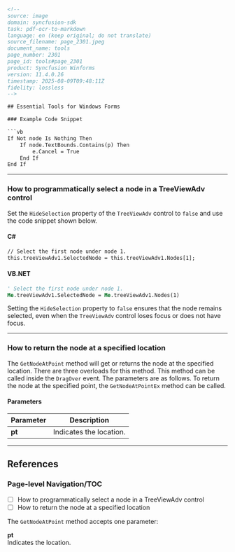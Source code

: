 ```html
<!-- 
source: image
domain: syncfusion-sdk
task: pdf-ocr-to-markdown
language: en (keep original; do not translate)
source_filename: page_2301.jpeg
document_name: tools
page_number: 2301
page_id: tools#page_2301
product: Syncfusion Winforms
version: 11.4.0.26
timestamp: 2025-08-09T09:48:11Z
fidelity: lossless
-->

## Essential Tools for Windows Forms

### Example Code Snippet

```vb
If Not node Is Nothing Then
    If node.TextBounds.Contains(p) Then
        e.Cancel = True
    End If
End If
```

---

### How to programmatically select a node in a TreeViewAdv control

Set the `HideSelection` property of the `TreeViewAdv` control to `false` and use the code snippet shown below.

#### C#

```vb
// Select the first node under node 1.
this.treeViewAdv1.SelectedNode = this.treeViewAdv1.Nodes[1];
```

#### VB.NET

```vb
' Select the first node under node 1.
Me.treeViewAdv1.SelectedNode = Me.treeViewAdv1.Nodes(1)
```

Setting the `HideSelection` property to `false` ensures that the node remains selected, even when the `TreeViewAdv` control loses focus or does not have focus.

---

### How to return the node at a specified location

The `GetNodeAtPoint` method will get or returns the node at the specified location. There are three overloads for this method. This method can be called inside the `DragOver` event. The parameters are as follows. To return the node at the specified point, the `GetNodeAtPointEx` method can be called.

#### Parameters

| Parameter | Description                        |
|-----------|------------------------------------|
| **pt**    | Indicates the location.           |

--- 

## References

### Page-level Navigation/TOC
- [ ] How to programmatically select a node in a TreeViewAdv control
- [ ] How to return the node at a specified location

The `GetNodeAtPoint` method accepts one parameter:

**pt**  
Indicates the location.

<!-- tags: [Syncfusion, WinForms, TreeViewAdv, GetNodeAtPoint, SelectedNode, HideSelection, DragOver, GetNodeAtPointEx] keywords: [TreeViewAdv, GetNodeAtPoint, SelectedNode, HideSelection, DragOver, GetNodeAtPointEx, programmatically select node, return node at specified location, VB.NET, C#, HideSelection property, TreeViewAdv control, node selection, node location, point indication] -->
```